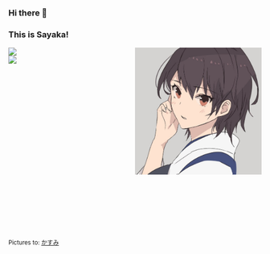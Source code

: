 ### Hi there 👋 
### This is Sayaka!
 <img align="right" alt="img" src="https://github.com/sa-yaka/sa-yaka/blob/main/pictures.png" width="50%" height="auto" />

<p>
    <img width="45%" align="left" src="https://metrics.lecoq.io/sa-yaka?template=classic&languages=1&languages.ignored=JavaScript%2C%20css%2C%20makefile&languages.limit=8&languages.threshold=0%25&languages.colors=github&languages.sections=most-used&languages.indepth=false&languages.analysis.timeout=15&languages.categories=markup%2C%20programming&languages.recent.categories=markup%2C%20programming&languages.recent.load=300&languages.recent.days=14&config.timezone=Asia%2FShanghai" />
<p />

<p>
    <img width="50%" align="right" src="https://github-readme-stats.vercel.app/api?username=sa-yaka&show_icons=true&show_icons=true&count_private=true" />
<p />




<br /><br /><br /><br /><br /><br /><br /><br /><br /><br /><br /><br /><br /><br /><br /><br /><br /><br /><br /><br /><br />
<sub>
   Pictures to:  <a href="https://www.pixiv.net/artworks/92674856">かすみ</a>
